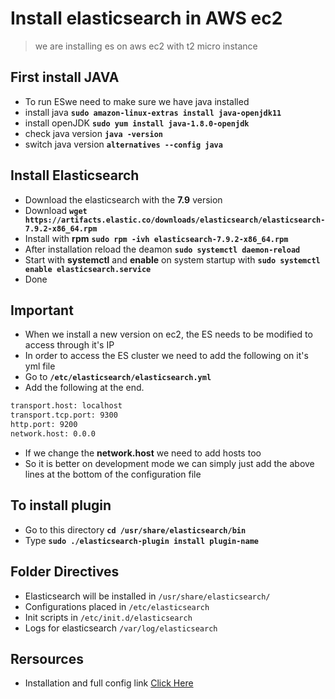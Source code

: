 # Install elasticsearch in AWS ec2
> we are installing es on aws ec2 with t2 micro instance

## First install JAVA

- To run ESwe need to make sure we have java installed 
- install java **`sudo amazon-linux-extras install java-openjdk11`**
- install openJDK **`sudo yum install java-1.8.0-openjdk`**
- check java version **`java -version`** 
- switch java version **`alternatives --config java`**

## Install Elasticsearch 

- Download the elasticsearch with the **7.9** version 
- Download **`wget https://artifacts.elastic.co/downloads/elasticsearch/elasticsearch-7.9.2-x86_64.rpm`**
- Install with **rpm** **`sudo rpm -ivh elasticsearch-7.9.2-x86_64.rpm`**
- After installation reload the deamon **`sudo systemctl daemon-reload`**
- Start with **systemctl** and **enable** on system startup with **`sudo systemctl enable elasticsearch.service`**
- Done

## Important 

- When we install a new version on ec2, the ES needs to be modified to access through it's IP
- In order to access the ES cluster we need to add the following on it's yml file
- Go to **`/etc/elasticsearch/elasticsearch.yml`**
- Add the following at the end.
```bash
transport.host: localhost 
transport.tcp.port: 9300 
http.port: 9200
network.host: 0.0.0
```
- If we change the **network.host** we need to add hosts too
- So it is better on development mode we can simply just add the above lines at the bottom of the configuration file

## To install plugin 

- Go to this directory **`cd /usr/share/elasticsearch/bin`**
- Type **`sudo ./elasticsearch-plugin install plugin-name`**

## Folder Directives 

- Elasticsearch will be installed in `/usr/share/elasticsearch/`
- Configurations placed in `/etc/elasticsearch`
- Init scripts in `/etc/init.d/elasticsearch`
- Logs for elasticsearch `/var/log/elasticsearch`

## Rersources 

- Installation and full config link [Click Here](https://rharshad.com/setup-elasticsearch-cluster-aws-ec2/)
